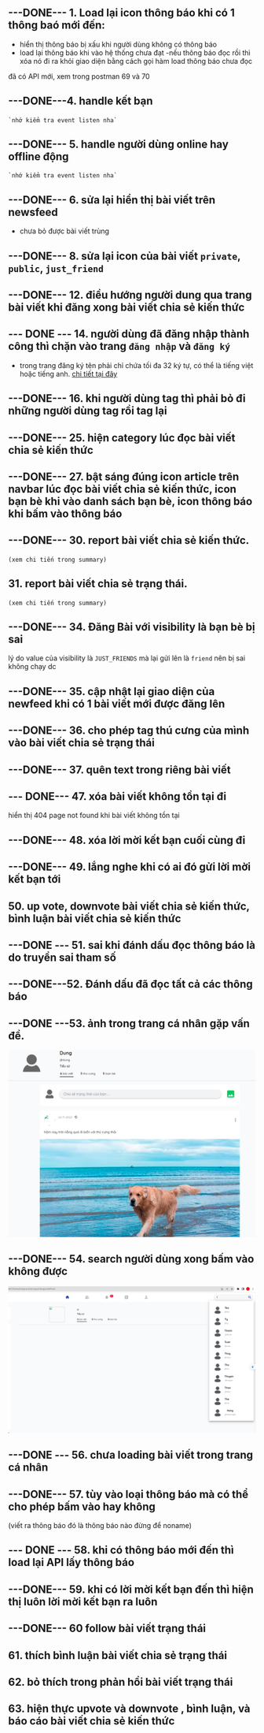 ## ---DONE--- 1. Load lại icon thông báo khi có 1 thông baó mới đến:
- hiển thị thông báo bị xấu khi người dùng không có thông báo
- load lại thông báo khi vào hệ thống chưa đạt
-nếu thông báo đọc rồi thì xóa nó đi ra khỏi giao diện bằng cách gọi hàm load thông báo chưa đọc

đã có API mới, xem trong postman 69 và 70

## ---DONE---4. handle kết bạn

    `nhớ kiểm tra event listen nha`

## ---DONE--- 5. handle người dùng online hay offline động

    `nhớ kiểm tra event listen nha`

## ---DONE--- 6. sửa lại hiển thị bài viết trên newsfeed
- chưa bỏ được bài viết trùng

## ---DONE--- 8. sửa lại icon của bài viết `private`, `public`, `just_friend`

## ---DONE--- 12. điều hướng người dung qua trang bài viết khi đăng xong bài viết chia sẻ kiến thức

## --- DONE --- 14. người dùng đã đăng nhập thành công thì chặn vào trang `đăng nhập` và `đăng ký`

- trong trang đăng ký tên phải chỉ chứa tối đa 32 ký tự, có thể là tiếng việt hoặc tiếng anh. [chi tiết tại đây](./userInfor.md#5-đăng-ký-tài-khoản)

## ---DONE--- 16. khi người dùng tag thì phải bỏ đi những người dùng tag rồi tag lại

## ---DONE--- 25. hiện category lúc đọc bài viết chia sẻ kiến thức

## ---DONE--- 27. bật sáng đúng icon article trên navbar lúc đọc bài viết chia sẻ kiến thức, icon bạn bè khi vào danh sách bạn bè, icon thông báo khi bấm vào thông báo

## ---DONE--- 30. report bài viết chia sẻ kiến thức.

    (xem chi tiến trong summary)
 
## 31. report bài viết chia sẻ trạng thái.

    (xem chi tiến trong summary)
    
## ---DONE--- 34. Đăng Bài với visibility là bạn bè bị sai

lý do value của visibility là `JUST_FRIENDS` mà lại gửi lên là `friend` nên bị sai không chạy dc

## ---DONE--- 35. cập nhật lại giao diện của newfeed khi có 1 bài viết mới được đăng lên

## ---DONE--- 36. cho phép tag thú cưng của mình vào bài viết chia sẻ trạng thái

## ---DONE--- 37. quên text trong riêng bài viết

## --- DONE--- 47. xóa bài viết không tồn tại đi

 hiển thị 404 page not found khi bài viết không tồn tại

## ---DONE--- 48. xóa lời mời kết bạn cuối cùng đi

## ---DONE--- 49. lắng nghe khi có ai đó gửi lời mời kết bạn tới

## 50. up vote, downvote bài viết chia sẻ kiến thức, bình luận bài viết chia sẻ kiến thức

## ---DONE --- 51. sai khi đánh dấu đọc thông báo là do truyền sai tham số

## ---DONE---52. Đánh dấu đã đọc tất cả các thông báo

## ---DONE ---53. ảnh trong trang cá nhân gặp vấn đề.

![](../media/img/err/img8.png)

## ---DONE--- 54. search người dùng xong bấm vào không được

![](../media/img/err/img10.png)

## ---DONE --- 56. chưa loading bài viết trong trang cá nhân

## ---DONE--- 57. tùy vào loại thông báo mà có thể cho phép bấm vào hay không

(viết ra thông báo đó là thông báo nào đừng để  noname)

## --- DONE --- 58. khi có thông báo mới đến thì load lại API lấy thông báo

## ---DONE--- 59. khi có lời mời kết bạn đến thì hiện thị luôn lời mời kết bạn ra luôn

## ---DONE--- 60 follow bài viết trạng thái 

## 61. thích bình luận bài viết chia sẻ trạng thái

## 62. bỏ thích trong phản hồi bài viết trạng thái

## 63. hiện thực upvote và downvote , bình luận, và báo cáo bài viết chia sẻ kiến thức